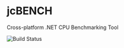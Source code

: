 # jcBENCH
Cross-platform .NET CPU Benchmarking Tool

<img src="https://ci.appveyor.com/api/projects/status/sbant1kxyh82so04?svg=true" alt="Build Status" />
